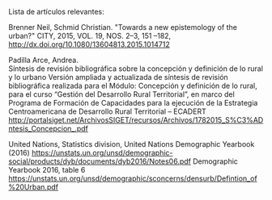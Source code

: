 Lista de artículos relevantes:

Brenner Neil, Schmid Christian.
"Towards a new epistemology of the urban?"
CITY, 2015, VOL. 19, NOS. 2–3, 151 –182, http://dx.doi.org/10.1080/13604813.2015.1014712



Padilla Arce, Andrea.  
Síntesis de revisión bibliográfica sobre la concepción y definición de lo rural y lo urbano
Versión ampliada y actualizada de síntesis de revisión bibliográfica realizada para el
Módulo: Concepción y definición de lo rural, para el curso “Gestión del Desarrollo Rural
Territorial”, en marco del Programa de Formación de Capacidades para la ejecución de la
Estrategia Centroamericana de Desarrollo Rural Territorial – ECADERT
http://portalsiget.net/ArchivosSIGET/recursos/Archivos/1782015_S%C3%ADntesis_Concepcion_.pdf




United Nations, Statistics division, 
United Nations Demographic Yearbook (2016)
https://unstats.un.org/unsd/demographic-social/products/dyb/documents/dyb2016/Notes06.pdf
Demographic Yearbook 2016, table 6
https://unstats.un.org/unsd/demographic/sconcerns/densurb/Defintion_of%20Urban.pdf



